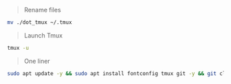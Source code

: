 > Rename files
```bash
mv ./dot_tmux ~/.tmux
```
> Launch Tmux
```bash
tmux -u
```
> One liner
```bash
sudo apt update -y && sudo apt install fontconfig tmux git -y && git clone https://github.com/KnownBlackHat/tmux-config.git ~/tmux-config && cd ~/tmux-config && mv dot_tmux ~/.tmux && mv .tmux.conf ~/.tmux.conf && rm -rf ~/tmux-config && tmux -u
```
